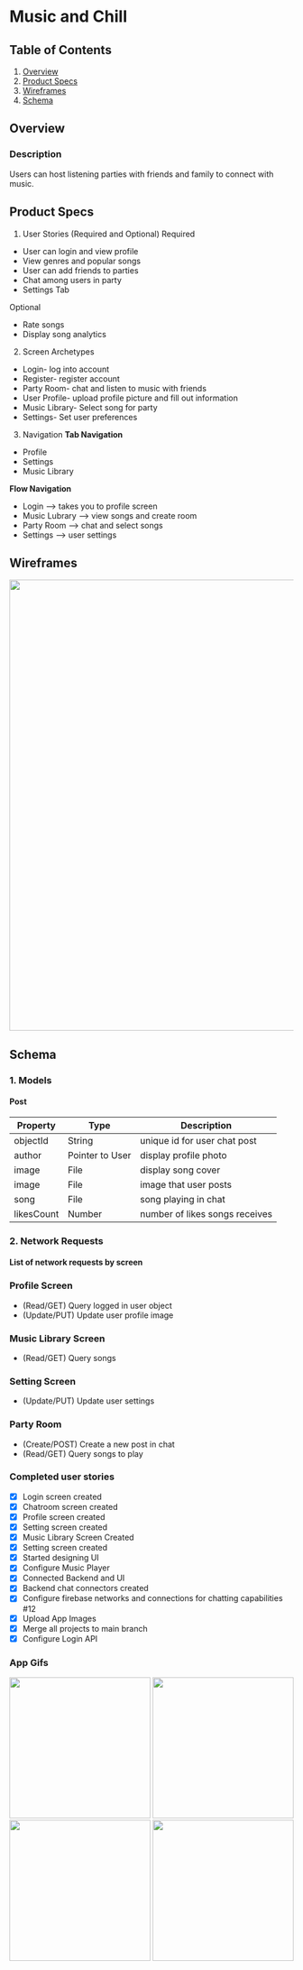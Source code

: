 # Music and Chill

## Table of Contents
1. [Overview](#Overview)
1. [Product Specs](#Product-Specs)
1. [Wireframes](#Wireframes)
1. [Schema](#Schema)

## Overview 

### Description
Users can host listening parties with friends and family to connect with music. 

## Product Specs
1. User Stories (Required and Optional)
Required 
* User can login and view profile 
* View genres and popular songs 
* User can add friends to parties 
* Chat among users in party 
* Settings Tab 

Optional 
* Rate songs 
* Display song analytics 

2. Screen Archetypes
* Login- log into account 
* Register- register account 
* Party Room- chat and listen to music with friends 
* User Profile- upload profile picture and fill out information 
* Music Library- Select song for party 
* Settings- Set user preferences

3. Navigation
**Tab Navigation**
* Profile 
* Settings 
* Music Library 

**Flow Navigation**
* Login --> takes you to profile screen 
* Music Lubrary --> view songs and create room 
* Party Room --> chat and select songs 
* Settings --> user settings 

## Wireframes 
<img src="wireframe.jpg" width=800><br>

## Schema 
### 1. Models 

#### Post

   | Property      | Type     | Description |
   | ------------- | -------- | ------------|
   | objectId      | String   | unique id for user chat post |
   | author        | Pointer to User| display profile photo |
   | image        | File| display song cover |
   | image         | File     | image that user posts |
   | song         | File     | song playing in chat |
   | likesCount    | Number   | number of likes songs receives 

   
   
### 2. Network Requests 
#### List of network requests by screen

   ### Profile Screen
   - (Read/GET) Query logged in user object
   - (Update/PUT) Update user profile image
      
   ### Music Library Screen 
   - (Read/GET) Query songs 
   
   ### Setting Screen 
   - (Update/PUT) Update user settings 
   
   ### Party Room 
   - (Create/POST) Create a new post in chat 
   - (Read/GET) Query songs to play 


### Completed user stories
- [X] Login screen created 
- [X] Chatroom screen created 
- [X] Profile screen created 
- [X] Setting screen created
- [X] Music Library Screen Created
- [X] Setting screen created
- [X] Started designing UI
- [X] Configure Music Player
- [X] Connected Backend and UI
- [X] Backend chat connectors created
- [X] Configure firebase networks and connections for chatting capabilities #12
- [X] Upload App Images 
- [X] Merge all projects to main branch
- [X] Configure Login API

### App Gifs
<img src="login.gif" width=250>
<img src="profile.gif" width=250>
<img src="partyroom.gif" width=250>
<img src="settings.gif" width=250>
